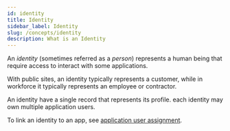 ```yaml
---
id: identity
title: Identity
sidebar_label: Identity
slug: /concepts/identity
description: What is an Identity
---
```


An _identity_ (sometimes referred as a _person_) represents a human being that require access to interact with some applications.

With public sites, an identity typically represents a customer, while in workforce it typically represents an employee or contractor.

An identity have a single record that represents its profile. each identity may own multiple application users.

To link an identity to an app, see [application user assignment](/docs/guides/howto/app_user_assignment).
